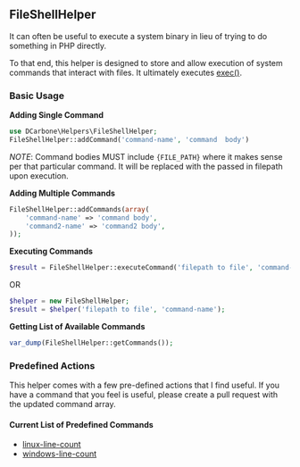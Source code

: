 ## FileShellHelper

It can often be useful to execute a system binary in lieu of trying to do something in PHP directly.

To that end, this helper is designed to store and allow execution of system commands that interact
with files. It ultimately executes [exec()](http://php.net/manual/en/function.exec.php).

### Basic Usage

**Adding Single Command**

```php
use DCarbone\Helpers\FileShellHelper;
FileShellHelper::addCommand('command-name', 'command  body')
```

_NOTE_: Command bodies MUST include ` {FILE_PATH} ` where it makes sense per that particular command.
It will be replaced with the passed in filepath upon execution.

**Adding Multiple Commands**

```php
FileShellHelper::addCommands(array(
    'command-name' => 'command body',
    'command2-name' => 'command2 body',
));
```

**Executing Commands**

```php
$result = FileShellHelper::executeCommand('filepath to file', 'command-name');
```

OR

```php
$helper = new FileShellHelper;
$result = $helper('filepath to file', 'command-name');
```

**Getting List of Available Commands**

```php
var_dump(FileShellHelper::getCommands());
```

### Predefined Actions

This helper comes with a few pre-defined actions that I find useful.  If you have a command that you feel
is useful, please create a pull request with the updated command array.

#### Current List of Predefined Commands

- [linux-line-count](src/FileShellHelper.php#L13)
- [windows-line-count](src/FileShellHelper.php#L14)
